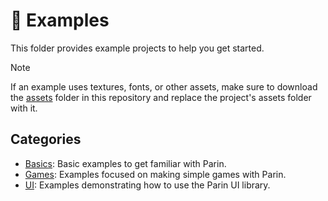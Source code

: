 # 🧪 Examples

This folder provides example projects to help you get started.

> [!NOTE]
> If an example uses textures, fonts, or other assets,
> make sure to download the [assets](../assets/) folder in this repository
> and replace the project's assets folder with it.

## Categories

* [Basics](basics): Basic examples to get familiar with Parin.
* [Games](games): Examples focused on making simple games with Parin.
* [UI](ui): Examples demonstrating how to use the Parin UI library.
